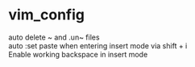 # vim_config

auto delete ~ and .un~ files  
auto :set paste when entering insert mode via shift + i  
Enable working backspace in insert mode
